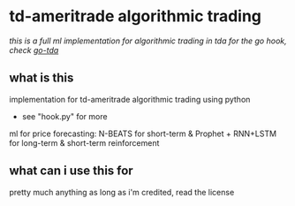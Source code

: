 # td-ameritrade algorithmic trading

*this is a full ml implementation for algorithmic trading in tda*
*for the go hook, check [go-tda](https://github.com/samjtro/go-tda)*

## what is this

implementation for td-ameritrade algorithmic trading using python
- see "hook.py" for more

ml for price forecasting: N-BEATS for short-term & Prophet + RNN+LSTM for long-term & short-term reinforcement

## what can i use this for

pretty much anything as long as i'm credited, read the license
